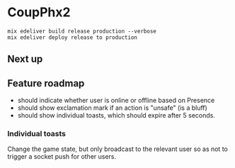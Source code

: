 # CoupPhx2

```
mix edeliver build release production --verbose
mix edeliver deploy release to production
```

## Next up


## Feature roadmap

- should indicate whether user is online or offline based on Presence
- should show exclamation mark if an action is "unsafe" (is a bluff)
- should show individual toasts, which should expire after 5 seconds.

### Individual toasts

Change the game state, but only broadcast to the relevant user so as not to trigger a socket push for other users. 
